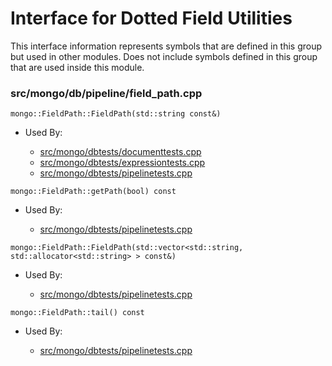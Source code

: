 
# Interface for Dotted Field Utilities
This interface information represents symbols that are defined in this group but used in other modules.  Does not include symbols defined in this group that are used inside this module.

### src/mongo/db/pipeline/field\_path.cpp

<div></div>

    mongo::FieldPath::FieldPath(std::string const&)

- Used By:

    - [src/mongo/dbtests/documenttests.cpp](../../../../tests/unit\_tests)
    - [src/mongo/dbtests/expressiontests.cpp](../../../../tests/unit\_tests)
    - [src/mongo/dbtests/pipelinetests.cpp](../../../../tests/unit\_tests)

<div></div>

    mongo::FieldPath::getPath(bool) const

- Used By:

    - [src/mongo/dbtests/pipelinetests.cpp](../../../../tests/unit\_tests)

<div></div>

    mongo::FieldPath::FieldPath(std::vector<std::string, std::allocator<std::string> > const&)

- Used By:

    - [src/mongo/dbtests/pipelinetests.cpp](../../../../tests/unit\_tests)

<div></div>

    mongo::FieldPath::tail() const

- Used By:

    - [src/mongo/dbtests/pipelinetests.cpp](../../../../tests/unit\_tests)
